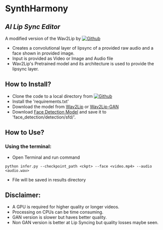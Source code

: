 # SynthHarmony 
## _AI Lip Sync Editor_
A modified version of the Wav2Lip by [![Github](https://svgshare.com/i/11NL.svg)](https://github.com/Rudrabha/Wav2Lip)

- Creates a convolutional layer of lipsync of a provided raw audio and a face shown in provided image.
- Input is provided as Video or Image and Audio file
- Wav2Lip's Pretrained model and its architecture is used to provide the lipsync layer.


## How to Install?

- Clone the code to a local directory from [![Github](https://svgshare.com/i/11NL.svg)](https://github.com/thecodebloodedguy/SynthHarmony)
- Install the 'requirements.txt' 
- Download the model from [Wav2Lip](https://iiitaphyd-my.sharepoint.com/personal/radrabha_m_research_iiit_ac_in/_layouts/15/onedrive.aspx?id=%2Fpersonal%2Fradrabha%5Fm%5Fresearch%5Fiiit%5Fac%5Fin%2FDocuments%2FWav2Lip%5FModels%2Fwav2lip%2Epth&parent=%2Fpersonal%2Fradrabha%5Fm%5Fresearch%5Fiiit%5Fac%5Fin%2FDocuments%2FWav2Lip%5FModels&ga=1) or [Wav2Lip-GAN](https://iiitaphyd-my.sharepoint.com/personal/radrabha_m_research_iiit_ac_in/_layouts/15/onedrive.aspx?id=%2Fpersonal%2Fradrabha%5Fm%5Fresearch%5Fiiit%5Fac%5Fin%2FDocuments%2FWav2Lip%5FModels%2Fwav2lip%5Fgan%2Epth&parent=%2Fpersonal%2Fradrabha%5Fm%5Fresearch%5Fiiit%5Fac%5Fin%2FDocuments%2FWav2Lip%5FModels&ga=1)
- Download [Face Detection Model](https://www.adrianbulat.com/downloads/python-fan/s3fd-619a316812.pth) and save it to 'face_detection/detection/sfd/'.

## How to Use?

### Using the terminal:
- Open Terminal and run command
```
python infer.py --checkpoint_path <ckpt> --face <video.mp4> --audio <audio.wav> 
```
- File will be saved in results directory

## Disclaimer: 
- A GPU is required for higher quality or longer videos.
- Processing on CPUs can be time consuming.
- GAN version is slower but haves better quality.
- Non GAN version is better at Lip Syncing but quality losses maybe seen.
